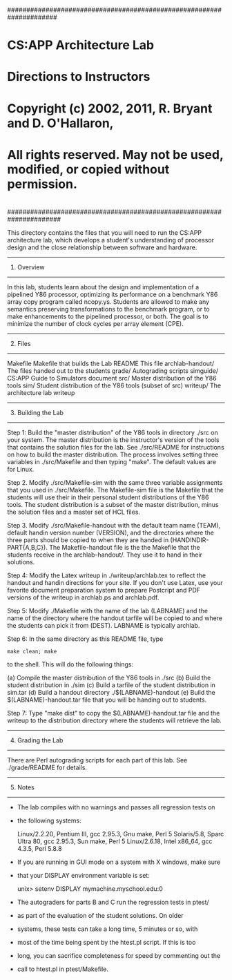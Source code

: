 #####################################################################
# CS:APP Architecture Lab
# Directions to Instructors
#
# Copyright (c) 2002, 2011, R. Bryant and D. O'Hallaron,
# All rights reserved. May not be used, modified, or copied without permission.
#
######################################################################

This directory contains the files that you will need to run the CS:APP
architecture lab, which develops a student's understanding of
processor design and the close relationship between software and
hardware.

************
1. Overview
************

In this lab, students learn about the design and implementation of a
pipelined Y86 processor, optimizing its performance on a benchmark Y86
array copy program called ncopy.ys. Students are allowed to make any
semantics preserving transformations to the benchmark program, or to
make enhancements to the pipelined processor, or both. The goal is to
minimize the number of clock cycles per array element (CPE).

********
2. Files
********

Makefile		Makefile that builds the Lab
README			This file
archlab-handout/	The files handed out to the students
grade/			Autograding scripts
simguide/		CS:APP Guide to Simulators document
src/			Master distribution of the Y86 tools
sim/			Student distribution of the Y86 tools (subset of src)
writeup/		The architecture lab writeup	

*******************
3. Building the Lab
*******************

Step 1: Build the "master distribution" of the Y86 tools in directory
./src on your system. The master distribution is the instructor's
version of the tools that contains the solution files for the lab.
See ./src/README for instructions on how to build the master
distribution. The process involves setting three variables in
./src/Makefile and then typing "make". The default values are for
Linux.

Step 2. Modify ./src/Makefile-sim with the same three variable
assignments that you used in ./src/Makefile.  The Makefile-sim file is
the Makefile that the students will use their in their personal
student distributions of the Y86 tools. The student distribution is a
subset of the master distribution, minus the solution files and a
master set of HCL files.

Step 3. Modify ./src/Makefile-handout with the default team name
(TEAM), default handin version number (VERSION), and the directories
where the three parts should be copied to when they are handed in
(HANDINDIR-PART{A,B,C}). The Makefile-handout file is the 
the Makefile that the students receive in the archlab-handout/.
They use it to hand in their solutions.

Step 4: Modify the Latex writeup in ./writeup/archlab.tex to reflect
the handout and handin directions for your site. If you don't use
Latex, use your favorite document preparation system to prepare
Postcript and PDF versions of the writeup in archlab.ps and
archlab.pdf.

Step 5: Modify ./Makefile with the name of the lab (LABNAME) and the
name of the directory where the handout tarfile will be copied to and
where the students can pick it from (DEST). LABNAME is typically
archlab.

Step 6: In the same directory as this README file, type

	make clean; make

to the shell. This will do the following things:

(a) Compile the master distribution of the Y86 tools in ./src
(b) Build the student distribution in ./sim
(c) Build a tarfile of the student distribution	in sim.tar
(d) Build a handout directory ./$(LABNAME)-handout
(e) Build the $(LABNAME)-handout.tar file that you will be 
    handing out to students.

Step 7: Type "make dist" to copy the $(LABNAME)-handout.tar file
and the writeup to the distribution directory where the students
will retrieve the lab. 

******************
4. Grading the Lab
******************

There are Perl autograding scripts for each part of this lab. 
See ./grade/README for details.

*********
5. Notes
*********

* The lab compiles with no warnings and passes all regression tests on
* the following systems:

	Linux/2.2.20, Pentium III, gcc 2.95.3, Gnu make, Perl 5
	Solaris/5.8, Sparc Ultra 80, gcc 2.95.3, Sun make, Perl 5
	Linux/2.6.18, Intel x86_64, gcc 4.3.5, Perl 5.8.8

* If you are running in GUI mode on a system with X windows, make sure
* that your DISPLAY environment variable is set:

	unix> setenv DISPLAY mymachine.myschool.edu:0

* The autograders for parts B and C run the regression tests in ptest/
* as part of the evaluation of the student solutions. On older
* systems, these tests can take a long time, 5 minutes or so, with
* most of the time being spent by the htest.pl script. If this is too
* long, you can sacrifice completeness for speed by commenting out the
* call to htest.pl in ptest/Makefile.
